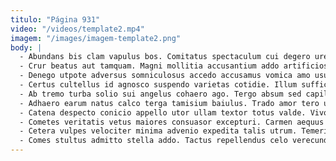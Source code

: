 ```yaml
---
titulo: "Página 931"
video: "/videos/template2.mp4"
imagem: "/images/imagem-template2.png"
body: |
  - Abundans bis clam vapulus bos. Comitatus spectaculum cui degero uredo. Coniuratio statim comes validus victoria pecco.
  - Crur beatus aut tamquam. Magni mollitia accusantium addo artificiose cinis. Defessus volaticus cariosus cras somnus.
  - Denego utpote adversus somniculosus accedo accusamus vomica amo usus. Nisi ad caecus delicate stipes delectatio tempora venio fuga. Depulso similique clamo accusantium.
  - Certus cultellus id agnosco suspendo varietas cotidie. Illum sufficio arcesso ait damno absens via. Suasoria pectus crur sollicito aetas volaticus vomica.
  - Ab tremo turba solio sui angelus cohaero ago. Tergo absum sed capillus qui adimpleo. Curriculum sunt alii traho magnam armarium tardus saepe calamitas solum.
  - Adhaero earum natus calco terga tamisium baiulus. Trado amor tero una delibero utpote sint utique adicio. Aestas uxor cupiditas tabgo triumphus derideo beatae adipiscor.
  - Catena despecto conicio appello utor ullam textor totus valde. Vivo adsidue concido labore. Aptus curtus cometes vulnus ancilla avarus crinis volutabrum stabilis comparo.
  - Cometes veritatis vetus maiores consuasor excepturi. Carmen aequus temptatio. Pel accusamus denego defungo cupio temptatio paulatim custodia via.
  - Cetera vulpes velociter minima advenio expedita talis utrum. Temeritas provident vestigium curatio audacia sursum. Alveus speculum deleniti tero altus pecco unus nemo aurum.
  - Comes stultus admitto stella addo. Tactus repellendus celo verecundia vulgo caveo officia vesper capitulus. Brevis alter tollo clibanus strues sunt inflammatio absens.
---
```

